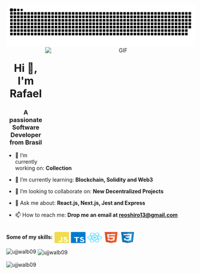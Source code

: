 ![MasterHead](https://github.com/1999AZZAR/1999AZZAR/blob/main/resources/img/grid-snake.svg)
<a target="_blank" align="center">
  <img align="right" top="500" height="300" width="400" alt="GIF" src="https://media.giphy.com/media/v1.Y2lkPTc5MGI3NjExaDZxZGt6bnZuOGxmcjd3YmlqOG42ZjRoNWw3c2Q3MWxnYnJqaXY4cSZlcD12MV9pbnRlcm5hbF9naWZfYnlfaWQmY3Q9Zw/qgQUggAC3Pfv687qPC/giphy.gif">
</a>
<h1 align="center">Hi 👋, I'm Rafael</h1>
<h3 align="center">A passionate Software Developer from Brasil</h3>



- 🔭 I’m currently working on: **Collection**

- 🌱 I’m currently learning: **Blockchain, Solidity and Web3**

- 👯 I’m looking to collaborate on: **New Decentralized Projects**

- 💬 Ask me about: **React.js, Next.js, Jest and Express**

- 📫 How to reach me: **Drop me an email at reoshiro13@gmail.com**


</p>

<div style="display: inline_block, marginBottom: 10px"><br>
  <strong>Some of my skills:</strong>
  <img align="center" alt="Rafa-Js" height="30" width="40" src="https://raw.githubusercontent.com/devicons/devicon/master/icons/javascript/javascript-plain.svg">
  <img align="center" alt="Rafa-Ts" height="30" width="40" src="https://raw.githubusercontent.com/devicons/devicon/master/icons/typescript/typescript-plain.svg">
  <img align="center" alt="Rafa-React" height="30" width="40" src="https://raw.githubusercontent.com/devicons/devicon/master/icons/react/react-original.svg">
  <img align="center" alt="Rafa-HTML" height="30" width="40" src="https://raw.githubusercontent.com/devicons/devicon/master/icons/html5/html5-original.svg">
  <img align="center" alt="Rafa-CSS" height="30" width="40" src="https://raw.githubusercontent.com/devicons/devicon/master/icons/css3/css3-original.svg">
</div>
</p>


<p><img align="left" src="https://github-readme-stats.vercel.app/api/top-langs?username=Reshzera&show_icons=true&locale=en&layout=compact" alt="ujjwalb09" /></p>

<p>&nbsp;<img align="center" src="https://github-readme-stats.vercel.app/api?username=Reshzera&show_icons=true&locale=en" alt="ujjwalb09" /></p>

<p><img align="center" src="https://github-readme-streak-stats.herokuapp.com/?user=Reshzera&" alt="ujjwalb09" /></p>
